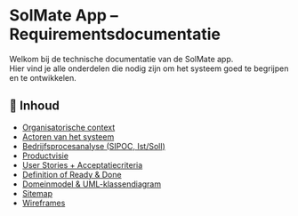 # SolMate App – Requirementsdocumentatie

Welkom bij de technische documentatie van de SolMate app.  
Hier vind je alle onderdelen die nodig zijn om het systeem goed te begrijpen en te ontwikkelen.

## 📂 Inhoud

- [Organisatorische context](01-organisatorische-context.md)
- [Actoren van het systeem](02-actoren.md)
- [Bedrijfsprocesanalyse (SIPOC, Ist/Soll)](03-bedrijfsprocesanalyse.md)
- [Productvisie](04-productvisie.md)
- [User Stories + Acceptatiecriteria](05-user-stories.md)
- [Definition of Ready & Done](06-dor-dod.md)
- [Domeinmodel & UML-klassendiagram](07-domeinmodel.md)
- [Sitemap](08-sitemap.md)
- [Wireframes](09-wireframes.md)
